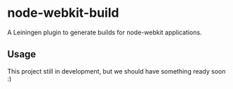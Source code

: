 # node-webkit-build

A Leiningen plugin to generate builds for node-webkit applications.

## Usage

This project still in development, but we should have something ready soon :)

